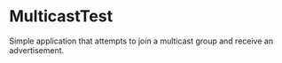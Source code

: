 # MulticastTest
Simple application that attempts to join a multicast group and receive an advertisement.
